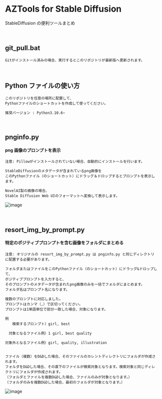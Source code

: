 # AZTools for Stable Diffusion

StableDiffusion の便利ツールまとめ

<br>

## git_pull.bat

```
Gitがインストール済みの場合、実行するとこのリポジトリが最新版へ更新されます。
```

<br>

## Python ファイルの使い方

```
このリポジトリを任意の場所に配置して、
Pythonファイルのショートカットを作成して使ってください。

推奨バージョン : Python3.10.6~
```

<br>

## pnginfo.py

#### png 画像のプロンプトを表示

```
注意: Pillowがインストールされていない場合、自動的にインストールを行います。

StableDiffusionのメタデータが含まれているpng画像を
このPythonファイル（のショートカット）にドラッグ＆ドロップするとプロンプトを表示します。

NovelAI製の画像の場合、
Stable Diffusion Web UIのフォーマットへ変換して表示します。
```

![image](https://user-images.githubusercontent.com/56951093/197378895-114a4b70-b357-4155-8507-ffcdbbf524b9.png)

<br>

## resort_img_by_prompt.py

#### 特定のポジティブプロンプトを含む画像をフォルダにまとめる

```
注意: オリジナルの resort_img_by_prompt.py は pnginfo.py と同じディレクトリに配置する必要があります。

フォルダまたはファイルをこのPythonファイル（のショートカット）にドラッグ&ドロップして、
ポジティブプロンプトを入力すると、
そのプロンプトのメタデータが含まれたpng画像のみを一括でフォルダにまとめます。
フォルダ名はプロンプト名になります。

複数のプロンプトに対応しました。
プロンプトはカンマ（,）で区切ってください。
プロンプトは1単語単位で部分一致した場合、対象になります。

例
　　検索するプロンプト）girl, best

　対象となるファイル例）1 girl, best quality

対象外となるファイル例）girl, quality, illustration


ファイル（複数）をD&Dした場合、そのファイルのカレントディレクトリにフォルダが作成されます。
フォルダをD&Dした場合、その直下のファイルが検索対象となります。検索対象と同じディレクトリにフォルダが作成されます。
（フォルダとファイルを複数D&Dした場合、ファイルのみが対象となります。）
（フォルダのみを複数D&Dした場合、最初のフォルダが対象となります。）
```

![image](https://user-images.githubusercontent.com/56951093/197391370-e76931be-da6c-4b51-bb83-4f21225997ca.png)

<br>
<br>
